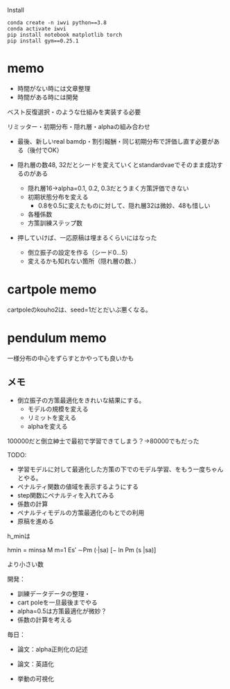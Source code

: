 
Install
```
conda create -n iwvi python==3.8
conda activate iwvi
pip install notebook matplotlib torch 
pip install gym==0.25.1
```

# memo
* 時間がない時には文章整理
* 時間がある時には開発


ベスト反復選択・のような仕組みを実装する必要

リミッター・初期分布・隠れ層・alphaの組み合わせ


* 最後、新しいreal bamdp・割引報酬・同じ初期分布で評価し直す必要がある（後付でOK）

* 隠れ層の数48, 32だとシードを変えていくとstandardvaeでそのまま成功するのがある
  * 隠れ層16→alpha=0.1, 0.2, 0.3だとうまく方策評価できない
  * 初期状態分布を変える
    * 0.8を0.5に変えたものに対して、隠れ層32は微妙、48も惜しい
  * 各種係数
  * 方策訓練ステップ数

* 押していけば、一応原稿は埋まるくらいにはなった
  * 倒立振子の設定を作る（シード0...5）
  * 変えるかも知れない箇所（隠れ層の数、）



# cartpole memo
cartpoleのkouho2は、seed=1だとだいぶ悪くなる。


# pendulum memo

一様分布の中心をずらすとかやっても良いかも

## メモ

* 倒立振子の方策最適化をきれいな結果にする。
  * モデルの規模を変える
  * リミットを変える
  * alphaを変える

100000だと倒立紳士で最初で学習できてしまう？→80000でもだった
  


TODO:

* 学習モデルに対して最適化した方策の下でのモデル学習、をもう一度ちゃんとやる。
* ペナルティ関数の値域を表示するようにする
* step関数にペナルティを入れてみる
* 係数の計算
* ペナルティモデルの方策最適化のもとでの利用
* 原稿を進める


h_minは

hmin = minsa M
m=1 Es′ ∼Pm (·|sa) [− ln Pm (s |sa)]

より小さい数

開発：
* 訓練データデータの整理・
* cart poleを一旦最後までやる
* alpha=0.5は方策最適化が微妙？
* 係数の計算を考える

毎日：
* 論文：alpha正則化の記述
* 論文：英語化

* 挙動の可視化



